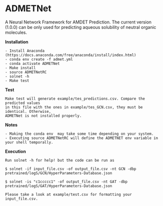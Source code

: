 # ADMETNet
A Neural Network Framework for AMDET Prediction. The current version (1.0.0) can be only used 
for predicting aqueous solubility of neutral organic molecules.

**Installation**
```
- Install Anaconda (https://docs.anaconda.com/free/anaconda/install/index.html)
- conda env create -f admet.yml
- conda activate ADMETNet
- Make install
- source ADMETNetRC
- solnet -h
- Make test
```

**Test**
```
Make test will generate example/tes_predictions.csv. Compare the predicted values 
in this file with the ones in example/tes_GCN.csv, they must be identical. Otherwise,
ADMETNet is not installed properly.
```

**Notes**
```
- Making the conda env  may take some time depending on your system.
- Executing source ADMETNetRC will define the ADMETNET env variable in your shell temporally. 
```

**Execution**
```
Run solnet -h for help! but the code can be run as 

$ solnet -if input_file.csv -of output_file.csv -nt GCN -dbp pretrained/logS/GCN/HyperParameters-Database.json

$ solnet -is "c1ccccc1" -of output_file.csv -nt GAT -dbp pretrained/logS/GAT/HyperParameters-Database.json

Please take a look at example/test.csv for formatting your input_file.csv.

```
